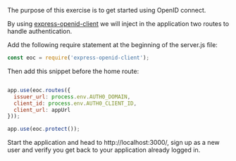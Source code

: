 The purpose of this exercise is to get started using OpenID connect.

By using [express-openid-client](https://github.com/auth0/express-openid-client) we will inject in the application two routes to handle authentication.

Add the following require statement at the beginning of the server.js file:

```javascript
const eoc = require('express-openid-client');
```

Then add this snippet before the home route:

```javascript

app.use(eoc.routes({
  issuer_url: process.env.AUTH0_DOMAIN,
  client_id: process.env.AUTH0_CLIENT_ID,
  client_url: appUrl
}));

app.use(eoc.protect());
```

Start the application and head to http://localhost:3000/, sign up as a new user and verify you get back to your application already logged in.

